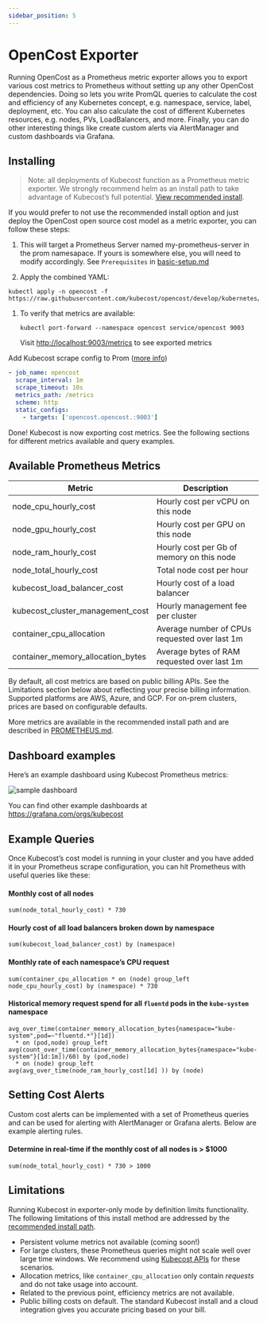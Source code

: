 ```yaml
---
sidebar_position: 5
---
```

# OpenCost Exporter

Running OpenCost as a Prometheus metric exporter allows you to export various cost metrics to Prometheus without setting up any other OpenCost dependencies. Doing so lets you write PromQL queries to calculate the cost and efficiency of any Kubernetes concept, e.g. namespace, service, label, deployment, etc. You can also calculate the cost of different Kubernetes resources, e.g. nodes, PVs, LoadBalancers, and more. Finally, you can do other interesting things like create custom alerts via AlertManager and custom dashboards via Grafana.

## Installing

> Note: all deployments of Kubecost function as a Prometheus metric exporter. We strongly recommend helm as an install path to take advantage of Kubecost’s full potential. [View recommended install](http://docs.kubecost.com/install).

If you would prefer to not use the recommended install option and just deploy the OpenCost open source cost model as a metric exporter, you can follow these steps:

1. This will target a Prometheus Server named my-prometheus-server in the prom namesapace. If yours is somewhere else, you will need to modify accordingly. See `Prerequisites` in [basic-setup.md](./basic-setup.md)

1. Apply the combined YAML:

```
kubectl apply -n opencost -f https://raw.githubusercontent.com/kubecost/opencost/develop/kubernetes/exporter/exporter.yaml
```

1. To verify that metrics are available:

    ```
    kubectl port-forward --namespace opencost service/opencost 9003
    ```

    Visit [http://localhost:9003/metrics](http://localhost:9003/metrics) to see exported metrics

Add Kubecost scrape config to Prom ([more info](https://prometheus.io/docs/introduction/first_steps/#configuring-prometheus))

```yaml
- job_name: opencost
  scrape_interval: 1m
  scrape_timeout: 10s
  metrics_path: /metrics
  scheme: http
  static_configs:
    - targets: ['opencost.opencost.:9003']
```

Done! Kubecost is now exporting cost metrics. See the following sections for different metrics available and query examples.

## Available Prometheus Metrics

| Metric       | Description                                                                                            |
| ------------ | ------------------------------------------------------------------------------------------------------ |
| node_cpu_hourly_cost | Hourly cost per vCPU on this node  |
| node_gpu_hourly_cost | Hourly cost per GPU on this node  |
| node_ram_hourly_cost   | Hourly cost per Gb of memory on this node                       |
| node_total_hourly_cost   | Total node cost per hour                       |
| kubecost_load_balancer_cost   | Hourly cost of a load balancer                 |
| kubecost_cluster_management_cost | Hourly management fee per cluster                 |
| container_cpu_allocation   | Average number of CPUs requested over last 1m                      |
| container_memory_allocation_bytes   | Average bytes of RAM requested over last 1m                 |

By default, all cost metrics are based on public billing APIs. See the Limitations section below about reflecting your precise billing information. Supported platforms are AWS, Azure, and GCP. For on-prem clusters, prices are based on configurable defaults.

More metrics are available in the recommended install path and are described in [PROMETHEUS.md](./prometheus.md).

## Dashboard examples

Here’s an example dashboard using Kubecost Prometheus metrics:

![sample dashboard](https://grafana.com/api/dashboards/8670/images/5480/image)

You can find other example dashboards at https://grafana.com/orgs/kubecost

## Example Queries

Once Kubecost’s cost model is running in your cluster and you have added it in your Prometheus scrape configuration, you can hit Prometheus with useful queries like these:

#### Monthly cost of all nodes

```
sum(node_total_hourly_cost) * 730
```

#### Hourly cost of all load balancers broken down by namespace

```
sum(kubecost_load_balancer_cost) by (namespace)
```

#### Monthly rate of each namespace’s CPU request

```
sum(container_cpu_allocation * on (node) group_left node_cpu_hourly_cost) by (namespace) * 730
```

#### Historical memory request spend for all `fluentd` pods in the `kube-system` namespace

```
avg_over_time(container_memory_allocation_bytes{namespace="kube-system",pod=~"fluentd.*"}[1d])
  * on (pod,node) group_left
avg(count_over_time(container_memory_allocation_bytes{namespace="kube-system"}[1d:1m])/60) by (pod,node)
  * on (node) group_left
avg(avg_over_time(node_ram_hourly_cost[1d] )) by (node)
```


## Setting Cost Alerts

Custom cost alerts can be implemented with a set of Prometheus queries and can be used for alerting with AlertManager or Grafana alerts. Below are example alerting rules.

#### Determine in real-time if the monthly cost of all nodes is > $1000

```
sum(node_total_hourly_cost) * 730 > 1000
```

## Limitations

Running Kubecost in exporter-only mode by definition limits functionality. The following limitations of this install method are addressed by the [recommended install path](http://docs.kubecost.com/install).

- Persistent volume metrics not available (coming soon!)
- For large clusters, these Prometheus queries might not scale well over large time windows. We recommend using [Kubecost APIs](https://github.com/kubecost/docs/blob/master/apis.md) for these scenarios.
- Allocation metrics, like `container_cpu_allocation` only contain _requests_ and do not take usage into account.
- Related to the previous point, efficiency metrics are not available.
- Public billing costs on default. The standard Kubecost install and a cloud integration gives you accurate pricing based on your bill.
